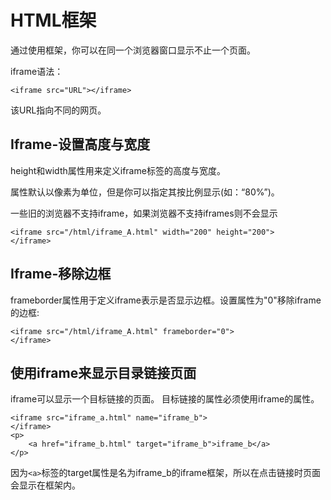 # HTML框架 #
通过使用框架，你可以在同一个浏览器窗口显示不止一个页面。

iframe语法：

	<iframe src="URL"></iframe>
该URL指向不同的网页。

## Iframe-设置高度与宽度 ##
height和width属性用来定义iframe标签的高度与宽度。

属性默认以像素为单位，但是你可以指定其按比例显示(如：“80%”)。

一些旧的浏览器不支持iframe，如果浏览器不支持iframes则不会显示
	
	<iframe src="/html/iframe_A.html" width="200" height="200">
	</iframe>

## Iframe-移除边框 ##
frameborder属性用于定义iframe表示是否显示边框。设置属性为"0"移除iframe的边框:

	<iframe src="/html/iframe_A.html" frameborder="0">
	</iframe>
## 使用iframe来显示目录链接页面 ##
iframe可以显示一个目标链接的页面。
目标链接的属性必须使用iframe的属性。

	<iframe src="iframe_a.html" name="iframe_b">
	</iframe>
	<p>
		<a href="iframe_b.html" target="iframe_b">iframe_b</a>
	</p>
因为`<a>`标签的target属性是名为iframe_b的iframe框架，所以在点击链接时页面会显示在框架内。